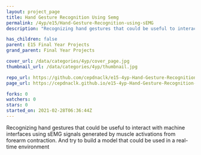 ```yaml
---
layout: project_page
title: Hand Gesture Recognition Using Semg
permalink: /4yp/e15/Hand-Gesture-Recognition-using-sEMG
description: "Recognizing hand gestures that could be useful to interact with machine interfaces using sEMG signals generated by muscle activations from forearm contraction. And try to build a model that could be used in a real-time environment"

has_children: false
parent: E15 Final Year Projects
grand_parent: Final Year Projects

cover_url: /data/categories/4yp/cover_page.jpg
thumbnail_url: /data/categories/4yp/thumbnail.jpg

repo_url: https://github.com/cepdnaclk/e15-4yp-Hand-Gesture-Recognition-using-sEMG
page_url: https://cepdnaclk.github.io/e15-4yp-Hand-Gesture-Recognition-using-sEMG

forks: 0
watchers: 0
stars: 0
started_on: 2021-02-28T06:36:44Z
---
```

Recognizing hand gestures that could be useful to interact with machine interfaces using sEMG signals generated by muscle activations from forearm contraction. And try to build a model that could be used in a real-time environment


